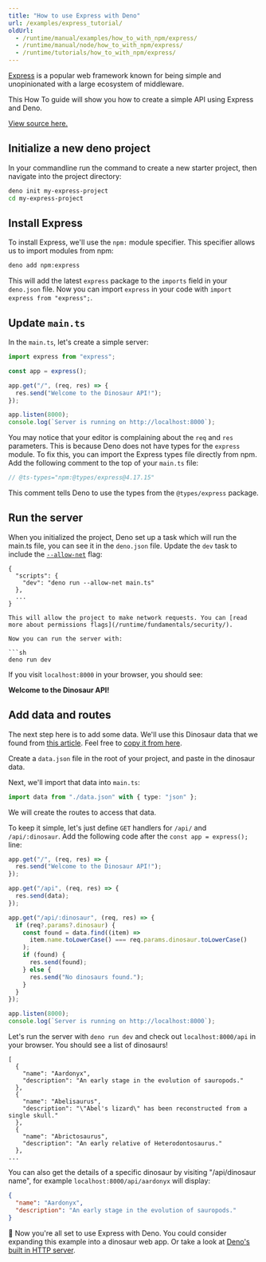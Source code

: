 ```yaml
---
title: "How to use Express with Deno"
url: /examples/express_tutorial/
oldUrl:
  - /runtime/manual/examples/how_to_with_npm/express/
  - /runtime/manual/node/how_to_with_npm/express/
  - /runtime/tutorials/how_to_with_npm/express/
---
```


[Express](https://expressjs.com/) is a popular web framework known for being
simple and unopinionated with a large ecosystem of middleware.

This How To guide will show you how to create a simple API using Express and
Deno.

[View source here.](https://github.com/denoland/tutorial-with-express)

## Initialize a new deno project

In your commandline run the command to create a new starter project, then
navigate into the project directory:

```sh
deno init my-express-project
cd my-express-project
```

## Install Express

To install Express, we'll use the `npm:` module specifier. This specifier allows
us to import modules from npm:

```sh
deno add npm:express
```

This will add the latest `express` package to the `imports` field in your
`deno.json` file. Now you can import `express` in your code with
`import express from "express";`.

## Update `main.ts`

In the `main.ts`, let's create a simple server:

```ts
import express from "express";

const app = express();

app.get("/", (req, res) => {
  res.send("Welcome to the Dinosaur API!");
});

app.listen(8000);
console.log(`Server is running on http://localhost:8000`);
```

You may notice that your editor is complaining about the `req` and `res`
parameters. This is because Deno does not have types for the `express` module.
To fix this, you can import the Express types file directly from npm. Add the
following comment to the top of your `main.ts` file:

```ts
// @ts-types="npm:@types/express@4.17.15"
```

This comment tells Deno to use the types from the `@types/express` package.

## Run the server

When you initialized the project, Deno set up a task which will run the main.ts
file, you can see it in the `deno.json` file. Update the `dev` task to include
the [`--allow-net`](/runtime/fundamentals/security/#network-access) flag:

````jsonc
{
  "scripts": {
    "dev": "deno run --allow-net main.ts"
  }, 
  ...
}

This will allow the project to make network requests. You can [read more about permissions flags](/runtime/fundamentals/security/).

Now you can run the server with:

```sh
deno run dev
````

If you visit `localhost:8000` in your browser, you should see:

**Welcome to the Dinosaur API!**

## Add data and routes

The next step here is to add some data. We'll use this Dinosaur data that we
found from [this article](https://www.thoughtco.com/dinosaurs-a-to-z-1093748).
Feel free to
[copy it from here](https://raw.githubusercontent.com/denoland/tutorial-with-express/refs/heads/main/data.json).

Create a `data.json` file in the root of your project, and paste in the dinosaur
data.

Next, we'll import that data into `main.ts`:

```ts
import data from "./data.json" with { type: "json" };
```

We will create the routes to access that data.

To keep it simple, let's just define `GET` handlers for `/api/` and
`/api/:dinosaur`. Add the following code after the `const app = express();`
line:

```ts
app.get("/", (req, res) => {
  res.send("Welcome to the Dinosaur API!");
});

app.get("/api", (req, res) => {
  res.send(data);
});

app.get("/api/:dinosaur", (req, res) => {
  if (req?.params?.dinosaur) {
    const found = data.find((item) =>
      item.name.toLowerCase() === req.params.dinosaur.toLowerCase()
    );
    if (found) {
      res.send(found);
    } else {
      res.send("No dinosaurs found.");
    }
  }
});

app.listen(8000);
console.log(`Server is running on http://localhost:8000`);
```

Let's run the server with `deno run dev` and check out `localhost:8000/api` in
your browser. You should see a list of dinosaurs!

```jsonc
[
  {
    "name": "Aardonyx",
    "description": "An early stage in the evolution of sauropods."
  },
  {
    "name": "Abelisaurus",
    "description": "\"Abel's lizard\" has been reconstructed from a single skull."
  },
  {
    "name": "Abrictosaurus",
    "description": "An early relative of Heterodontosaurus."
  },
...
```

You can also get the details of a specific dinosaur by visiting "/api/dinosaur
name", for example `localhost:8000/api/aardonyx` will display:

```json
{
  "name": "Aardonyx",
  "description": "An early stage in the evolution of sauropods."
}
```

🦕 Now you're all set to use Express with Deno. You could consider expanding
this example into a dinosaur web app. Or take a look at
[Deno's built in HTTP server](https://docs.deno.com/runtime/fundamentals/http_server/).
